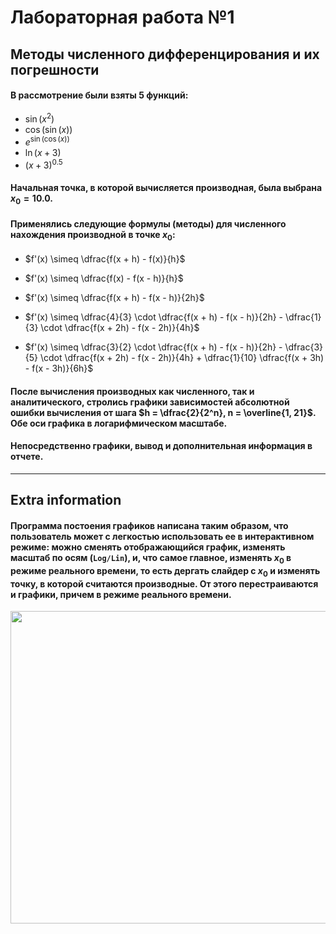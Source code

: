 # Лабораторная работа №1
## Методы численного дифференцирования и их погрешности


#### В рассмотрение были взяты 5 функций:
- $\sin(x^2)$
- $\cos(\sin(x))$
- $e^{\sin(\cos(x))}$
- $\ln(x + 3)$
- $(x + 3)^{0.5}$ 

#### Начальная точка, в которой вычисляется производная, была выбрана $x_0 = 10.0$.

#### Применялись следующие формулы (методы) для численного нахождения производной в точке $x_0$:
- $f'(x) \simeq \dfrac{f(x + h) - f(x)}{h}$

- $f'(x) \simeq \dfrac{f(x) - f(x - h)}{h}$

- $f'(x) \simeq \dfrac{f(x + h) - f(x - h)}{2h}$

- $f'(x) \simeq \dfrac{4}{3} \cdot \dfrac{f(x + h) - f(x - h)}{2h} - \dfrac{1}{3} \cdot \dfrac{f(x + 2h) - f(x - 2h)}{4h}$

- $f'(x) \simeq \dfrac{3}{2} \cdot \dfrac{f(x + h) - f(x - h)}{2h} - \dfrac{3}{5} \cdot \dfrac{f(x + 2h) - f(x - 2h)}{4h} + \dfrac{1}{10} \dfrac{f(x + 3h) - f(x - 3h)}{6h}$


#### После вычисления производных как численного, так и аналитического, стролись графики зависимостей абсолютной ошибки вычисления от шага $h = \dfrac{2}{2^n}, n = \overline{1, 21}$. Обе оси графика в логарифмическом масштабе. 

#### Непосредственно графики, вывод и дополнительная информация в отчете.


------------------

## **Extra information**
#### Программа постоения графиков написана таким образом, что пользователь может с легкостью использовать ее в интерактивном режиме: можно сменять отображающийся график, изменять масштаб по осям (`Log/Lin`), и, что самое главное, изменять $x_0$ в режиме реального времени, то есть дергать слайдер с $x_0$ и изменять точку, в которой считаются производные. От этого перестраиваются и графики, причем в режиме реального времени.

<p align="center">
    <img src="./Pictures/Plots.gif" width="750" height="500" />
</p>